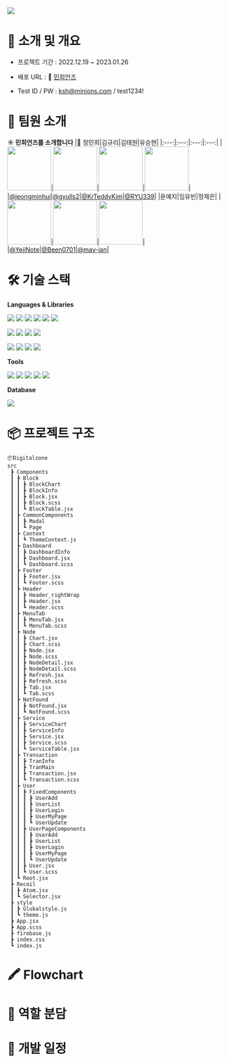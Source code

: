 <img src="https://capsule-render.vercel.app/api?type=waving&color=4665F9&height=300&section=header&text=민희언즈%20팀%20프로젝트&fontSize=55&fontAlignY=35&desc=DigitalZone의%20블록체인%20기반%20사이트%20제작&descAlign=50&descAlignY=53&fontColor=FFFFFF" />

# :wave: 소개 및 개요
- 프로젝트 기간 : 2022.12.19 ~ 2023.01.26

- 배포 URL : :link: [민희언즈](https://docuchain-minhuions.netlify.app/)

- Test ID / PW : ksh@minions.com / test1234!

# :speech_balloon: 팀원 소개
**:sunny: 민희언즈를 소개합니다**
|:crown: 정민희|김규리|김태원|유승현|
|:---:|:---:|:---:|:---:|
|<img src="https://avatars.githubusercontent.com/u/62429295?v=4" height=100/>|<img src="https://avatars.githubusercontent.com/u/117346967?v=4" height=100/>|<img src="https://avatars.githubusercontent.com/u/119502221?v=4" height=100/>|<img src="https://avatars.githubusercontent.com/u/86696942?v=4" height=100/>|
|[@jeongminhui](https://github.com/jeongminhui)|[@gyulls2](https://github.com/gyulls2)|[@KrTeddyKim](https://github.com/KrTeddyKim)|[@RYU339](https://github.com/RYU339)|
|윤예지|임유빈|정재은|
|<img src="https://avatars.githubusercontent.com/u/106970503?v=4" height=100/>|<img src="https://avatars.githubusercontent.com/u/108451986?v=4" height=100/>|<img src="https://avatars.githubusercontent.com/u/116541435?v=4" height=100/>|
|[@YejiNote](https://github.com/YejiNote)|[@Been0701](https://github.com/Been0701)|[@may-jan](https://github.com/may-jan)|

# :hammer_and_wrench: 기술 스택
**Languages & Libraries**

<img src="https://img.shields.io/badge/HTML5-E34F26?style=flat&logo=HTML5&logoColor=white"/> <img src="https://img.shields.io/badge/CSS3-1572B6?style=flat&logo=CSS3&logoColor=white"/> <img src="https://img.shields.io/badge/Sass-CC6699?style=flat&logo=Sass&logoColor=white"/> <img src="https://img.shields.io/badge/Styled%20Components-DB7093?style=flat&logo=styled-components&logoColor=white"/> <img src="https://img.shields.io/badge/MUI-007FFF?style=flat&logo=MUI&logoColor=white"/> <img src="https://img.shields.io/badge/Ant%20Design-0170FE?style=flat&logo=Ant%20Design&logoColor=white"/>

<img src="https://img.shields.io/badge/JavaScript-F7DF1E?style=flat&logo=JavaScript&logoColor=white"/> <img src="https://img.shields.io/badge/Chart.js-FF6384?style=flat&logo=Chart.js&logoColor=white"/> <img src="https://img.shields.io/badge/Nivo.rocks-FD6B57?style=flat&logo=Nivo.rocks&logoColor=white"/> <img src="https://img.shields.io/badge/Apexcharts.js-1A85EE?style=flat&logo=Apexcharts.js&logoColor=white"/>

<img src="https://img.shields.io/badge/React-61DAFB?style=flat&logo=React&logoColor=white"/> <img src="https://img.shields.io/badge/React%20Router-CA4245?style=flat&logo=React%20Router&logoColor=white"/> <img src="https://img.shields.io/badge/React%20Hook%20Form-EC5990?style=flat&logo=React%20Hook%20Form&logoColor=white"/> <img src="https://img.shields.io/badge/Recoil-3A7BE2?style=flat&logo=Recoil&logoColor=white"/>


**Tools**

<img src="https://img.shields.io/badge/Figma-F24E1E?style=flat&logo=Figma&logoColor=white"/> <img src="https://img.shields.io/badge/Notion-000000?style=flat&logo=Notion&logoColor=white"/> <img src="https://img.shields.io/badge/Visual%20Studio%20Code-007ACC?style=flat&logo=Visual%20Studio%20Code&logoColor=white"/> <img src="https://img.shields.io/badge/GitHub-181717?style=flat&logo=GitHub&logoColor=white"/> <img src="https://img.shields.io/badge/Google%20Meet-00897B?style=flat&logo=Google%20Meet&logoColor=white"/>

**Database**

<img src="https://img.shields.io/badge/Firebase-FFCA28?style=flat&logo=Firebase&logoColor=white"/>

# :package: 프로젝트 구조
```
📦Digitalzone
src
 ┣ Components
 ┃ ┣ Block
 ┃ ┃ ┣ BlockChart
 ┃ ┃ ┣ BlockInfo
 ┃ ┃ ┣ Block.jsx
 ┃ ┃ ┣ Block.scss
 ┃ ┃ ┗ BlockTable.jsx
 ┃ ┣ CommonComponents
 ┃ ┃ ┣ Modal
 ┃ ┃ ┗ Page
 ┃ ┣ Context
 ┃ ┃ ┗ ThemeContext.js
 ┃ ┣ Dashboard
 ┃ ┃ ┣ DashboardInfo
 ┃ ┃ ┣ Dashboard.jsx
 ┃ ┃ ┗ Dashboard.scss
 ┃ ┣ Footer
 ┃ ┃ ┣ Footer.jsx
 ┃ ┃ ┗ Footer.scss
 ┃ ┣ Header
 ┃ ┃ ┣ Header_rightWrap
 ┃ ┃ ┣ Header.jsx
 ┃ ┃ ┗ Header.scss
 ┃ ┣ MenuTab
 ┃ ┃ ┣ MenuTab.jsx
 ┃ ┃ ┗ MenuTab.scss
 ┃ ┣ Node
 ┃ ┃ ┣ Chart.jsx
 ┃ ┃ ┣ Chart.scss
 ┃ ┃ ┣ Node.jsx
 ┃ ┃ ┣ Node.scss
 ┃ ┃ ┣ NodeDetail.jsx
 ┃ ┃ ┣ NodeDetail.scss
 ┃ ┃ ┣ Refresh.jsx
 ┃ ┃ ┣ Refresh.scss
 ┃ ┃ ┣ Tab.jsx
 ┃ ┃ ┗ Tab.scss
 ┃ ┣ NotFound
 ┃ ┃ ┣ NotFound.jsx
 ┃ ┃ ┗ NotFound.scss
 ┃ ┣ Service
 ┃ ┃ ┣ ServiceChart
 ┃ ┃ ┣ ServiceInfo
 ┃ ┃ ┣ Service.jsx
 ┃ ┃ ┣ Service.scss
 ┃ ┃ ┗ ServiceTable.jsx
 ┃ ┣ Transaction
 ┃ ┃ ┣ TranInfo
 ┃ ┃ ┣ TranMain
 ┃ ┃ ┣ Transaction.jsx
 ┃ ┃ ┗ Transaction.scss
 ┃ ┣ User
 ┃ ┃ ┣ FixedComponents
 ┃ ┃ ┃ ┣ UserAdd
 ┃ ┃ ┃ ┣ UserList
 ┃ ┃ ┃ ┣ UserLogin
 ┃ ┃ ┃ ┣ UserMyPage
 ┃ ┃ ┃ ┗ UserUpdate
 ┃ ┃ ┣ UserPageComponents
 ┃ ┃ ┃ ┣ UserAdd
 ┃ ┃ ┃ ┣ UserList
 ┃ ┃ ┃ ┣ UserLogin
 ┃ ┃ ┃ ┣ UserMyPage
 ┃ ┃ ┃ ┗ UserUpdate
 ┃ ┃ ┣ User.jsx
 ┃ ┃ ┗ User.scss
 ┃ ┗ Root.jsx
 ┣ Recoil
 ┃ ┣ Atom.jsx
 ┃ ┗ Selector.jsx
 ┣ style
 ┃ ┣ Globalstyle.js
 ┃ ┗ theme.js
 ┣ App.jsx
 ┣ App.scss
 ┣ firebase.js
 ┣ index.css
 ┗ index.js
 ```
# :crayon: Flowchart
# :pushpin: 역할 분담
# :date: 개발 일정
